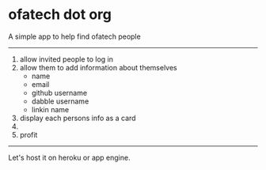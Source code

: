 ofatech dot org
=============

A simple app to help find ofatech people

---

1. allow invited people to log in
2. allow them to add information about themselves
	* name
	* email
	* github username
	* dabble username
	* linkin name
3. display each persons info as a card
4.  
5. profit


---
Let's host it on heroku or app engine. 






